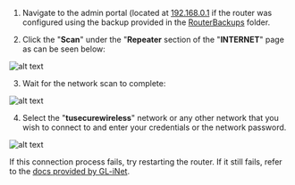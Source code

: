 

1. Navigate to the admin portal (located at [192.168.0.1](192.168.0.1) if the router was configured using the backup provided in the [RouterBackups](RouterBackups/) folder.

2. Click the "**Scan**" under the "**Repeater** section of the "**INTERNET**" page as can be seen below:

![alt text](https://raw.githubusercontent.com/byrongaspard/RoboBoat_TU/master/networking/NetworkingImages/ConnectToTempleNetwork_1.png)

3. Wait for the network scan to complete:

![alt text](https://raw.githubusercontent.com/byrongaspard/RoboBoat_TU/master/networking/NetworkingImages/ConnectToTempleNetwork_2.png)

4. Select the "**tusecurewireless**" network or any other network that you wish to connect to and enter your credentials or the network password.

![alt text](https://raw.githubusercontent.com/byrongaspard/RoboBoat_TU/master/networking/NetworkingImages/ConnectToTempleNetwork_3.png)



If this connection process fails, try restarting the router. If it still fails, refer to the [docs provided by GL-iNet](https://docs.gl-inet.com/en/3/setup/travel_ac_router/first-time_setup/). 
